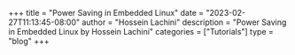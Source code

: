 +++
title = "Power Saving in Embedded Linux"
date = "2023-02-27T11:13:45-08:00"
author = "Hossein Lachini"
description = "Power Saving in Embedded Linux	by Hossein Lachini"
categories = ["Tutorials"]
type = "blog"
+++



